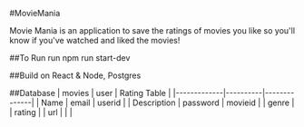 #MovieMania

Movie Mania is an application to save the ratings of movies you like so you'll know if you've watched and liked the movies!

##To Run
run npm run start-dev

##Build on
React & Node, Postgres

##Database
| movies | user | Rating Table |
|-------------|----------|--------------|
| Name | email | userid |
| Description | password | movieid |
| genre | | rating |
| url | | |

